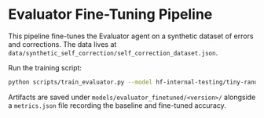 # Evaluator Fine-Tuning Pipeline

This pipeline fine-tunes the Evaluator agent on a synthetic dataset of errors and corrections.
The data lives at `data/synthetic_self_correction/self_correction_dataset.json`.

Run the training script:

```bash
python scripts/train_evaluator.py --model hf-internal-testing/tiny-random-T5 --epochs 1
```

Artifacts are saved under `models/evaluator_finetuned/<version>/` alongside a `metrics.json` file recording the
baseline and fine-tuned accuracy.
